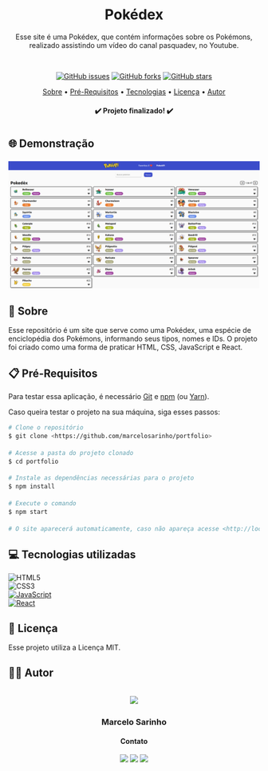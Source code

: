 <h1 align="center">Pokédex</h1>
<p align="center">Esse site é uma Pokédex, que contém informações sobre os Pokémons, realizado assistindo um vídeo do canal pasquadev, no Youtube.</p>
</br>
<p align="center">
<a href="https://github.com/marcelosarinho/pokedex/issues"><img alt="GitHub issues" src="https://img.shields.io/github/issues/marcelosarinho/pokedex?style=flat-square"></a>
<a href="https://github.com/marcelosarinho/pokedex/network"><img alt="GitHub forks" src="https://img.shields.io/github/forks/marcelosarinho/pokedex?style=flat-square"></a>
<a href="https://github.com/marcelosarinho/pokedex/stargazers"><img alt="GitHub stars" src="https://img.shields.io/github/stars/marcelosarinho/pokedex?style=social"></a>
</p>
<p align="center">
<a href="#sobre">Sobre</a> • 
<a href="#pre-requisitos">Pré-Requisitos</a> • 
<a href="#tecnologias">Tecnologias</a> • 
<a href="#licenca">Licença</a> •
<a href="#autor">Autor</a>
</p>
<h4 align="center"> ✔️ Projeto finalizado! ✔️ </h4>
<h1></h1>
<h2>🌐 Demonstração</h2>
<div>
  <h3 align="center">
   <img src="./screenshots/home.png"/>
  </h3>
</div>
<h2 id="sobre">📖 Sobre</h2>
<p>Esse repositório é um site que serve como uma Pokédex, uma espécie de enciclopédia dos Pokémons, informando seus tipos, nomes e IDs. O projeto foi criado como uma forma de praticar HTML, CSS, JavaScript e React.</p>
<h2 id="pre-requisitos">📋 Pré-Requisitos</h2>
<p>Para testar essa aplicação, é necessário <a href="https://git-scm.com/">Git</a> e <a href="https://www.npmjs.com/">npm</a> (ou <a href="https://yarnpkg.com/">Yarn</a>).</p>
<p>Caso queira testar o projeto na sua máquina, siga esses passos:</p>

```bash
# Clone o repositório
$ git clone <https://github.com/marcelosarinho/portfolio>

# Acesse a pasta do projeto clonado
$ cd portfolio

# Instale as dependências necessárias para o projeto
$ npm install

# Execute o comando
$ npm start

# O site aparecerá automaticamente, caso não apareça acesse <http://localhost:3000/>

```

<h2 id="tecnologias">💻 Tecnologias utilizadas</h2>

![HTML5](https://img.shields.io/badge/html5-%23E34F26.svg?style=for-the-badge&logo=html5&logoColor=white)
<br/>
![CSS3](https://img.shields.io/badge/css3-%231572B6.svg?style=for-the-badge&logo=css3&logoColor=white)
<br/>
<a href="https://www.javascript.com/">![JavaScript](https://img.shields.io/badge/javascript-%23323330.svg?style=for-the-badge&logo=javascript&logoColor=%23F7DF1E)</a>
<br/>
<a href="https://reactjs.org/">![React](https://img.shields.io/badge/react-%2320232a.svg?style=for-the-badge&logo=react&logoColor=%2361DAFB)</a>
<h2 id="licenca">📜 Licença</h2>
Esse projeto utiliza a Licença MIT.
<h2 id="autor">👨‍💻 Autor</h2>
<br/>
<div align="center">
<a href="https://github.com/marcelosarinho">
<img src="https://avatars.githubusercontent.com/u/105175233?s=400&u=319025640369177cd290b894f1ffd06363059b64&v=4" width="150px"/>
</a>
<h3>Marcelo Sarinho</h3>
<h4>Contato</h4>
<a href="https://github.com/marcelosarinho"><img src="https://img.shields.io/badge/github-%23121011.svg?style=for-the-badge&logo=github&logoColor=white"/></a>
<a href="https://www.linkedin.com/in/marcelo-sarinho-a4706923a/"><img src="https://img.shields.io/badge/linkedin-%230077B5.svg?style=for-the-badge&logo=linkedin&logoColor=white"/></a>
<a href="mailto:marceloactsarinho@gmail.com"><img src="https://img.shields.io/badge/Gmail-D14836?style=for-the-badge&logo=gmail&logoColor=white"/></a>
</div>
